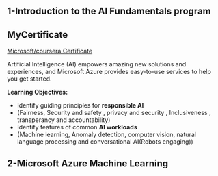## 1-Introduction to the AI Fundamentals program

## MyCertificate
[Microsoft/coursera Certificate](https://www.coursera.org/account/accomplishments/certificate/D2UUDXL6VSL6)

Artificial Intelligence (AI) empowers amazing new solutions and experiences, and Microsoft Azure provides easy-to-use services to help you get started.  

**Learning Objectives:**
- Identify guiding principles for **responsible AI**
- (Fairness, Security and safety , privacy and security , Inclusiveness , transperancy and accountability)
- Identify features of common **AI workloads**
- (Machine learning, Anomaly detection, computer vision, natural language processing and conversational AI(Robots engaging))

## 2-Microsoft Azure Machine Learning
